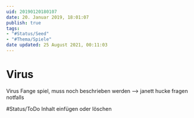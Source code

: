```yaml
---
uid: 20190120180107
date: 20. Januar 2019, 18:01:07
publish: true
tags:
- "#Status/Seed"
- "#Thema/Spiele"
date updated: 25 August 2021, 00:11:03
---
```


# Virus

Virus
Fange spiel,
muss noch beschrieben werden
—> janett hucke fragen notfalls

#Status/ToDo Inhalt einfügen oder löschen
